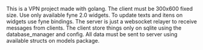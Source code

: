 This is a VPN project made with golang.
The client must be 300x600 fixed size.
Use only available fyne 2.0 widgets.
To update texts and itens on widgets use fyne bindings.
The server is just a websocket relayer to receive messages from clients.
The client store things only on sqlite using the database_manager and config.
All data must be sent to server using available structs on models package.